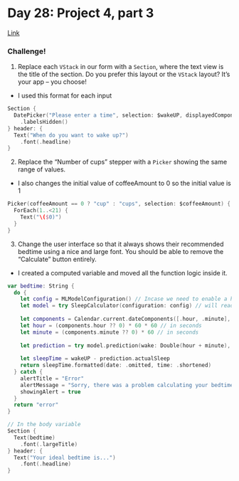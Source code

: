 # Day 28: Project 4, part 3
[Link](https://www.hackingwithswift.com/100/swiftui/28)

### Challenge!
1. Replace each `VStack` in our form with a `Section`, where the text view is the title of the section. Do you prefer this layout or the `VStack` layout? It’s your app – you choose!
* I used this format for each input
``` swift
Section {
  DatePicker("Please enter a time", selection: $wakeUP, displayedComponents: .hourAndMinute)
    .labelsHidden()
} header: {
  Text("When do you want to wake up?")
    .font(.headline)
}
```

2. Replace the “Number of cups” stepper with a `Picker` showing the same range of values.
* I also changes the initial value of coffeeAmount to 0 so the initial value is 1
``` swift
Picker(coffeeAmount == 0 ? "cup" : "cups", selection: $coffeeAmount) {
  ForEach(1..<21) {
    Text("\($0)")
  }
}
```

3. Change the user interface so that it always shows their recommended bedtime using a nice and large font. You should be able to remove the “Calculate” button entirely.
* I created a computed variable and moved all the function logic inside it.
``` swift
var bedtime: String {
  do {
    let config = MLModelConfiguration() // Incase we need to enable a handful of options
    let model = try SleepCalculator(configuration: config) // will read in all the data and output result
    
    let components = Calendar.current.dateComponents([.hour, .minute], from: wakeUP)
    let hour = (components.hour ?? 0) * 60 * 60 // in seconds
    let minute = (components.minute ?? 0) * 60 // in seconds
    
    let prediction = try model.prediction(wake: Double(hour + minute), estimatedSleep: sleepAmount, coffee: Double(coffeeAmount))
    
    let sleepTime = wakeUP - prediction.actualSleep
    return sleepTime.formatted(date: .omitted, time: .shortened)
  } catch {
    alertTitle = "Error"
    alertMessage = "Sorry, there was a problem calculating your bedtime."
    showingAlert = true
  }
  return "error"
}

// In the body variable
Section {
  Text(bedtime)
    .font(.largeTitle)
} header: {
  Text("Your ideal bedtime is...")
    .font(.headline)
}
```